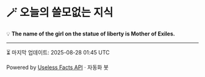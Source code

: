 # 🪄 오늘의 쓸모없는 지식

💡 **The name of the girl on the statue of liberty is Mother of Exiles.**

---
⏳ 마지막 업데이트: 2025-08-28 01:45 UTC

Powered by [Useless Facts API](https://uselessfacts.jsph.pl/) · 자동화 봇